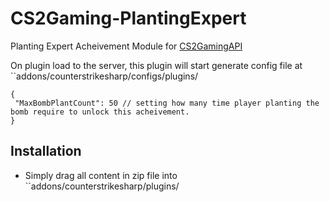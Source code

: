 # CS2Gaming-PlantingExpert
 Planting Expert Acheivement Module for [CS2GamingAPI](https://github.com/oylsister/CS2GamingAPI/)

 On plugin load to the server, this plugin will start generate config file at ``addons/counterstrikesharp/configs/plugins/
 ```jsonc
{
  "MaxBombPlantCount": 50 // setting how many time player planting the bomb require to unlock this acheivement.
}
 ```

## Installation
- Simply drag all content in zip file into ``addons/counterstrikesharp/plugins/
